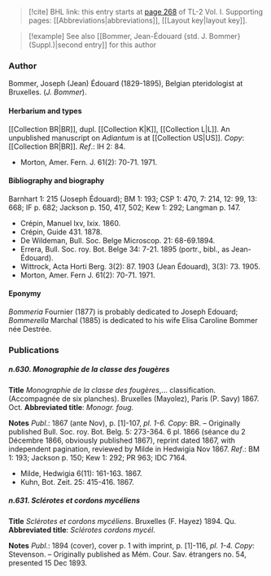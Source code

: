 > [!cite] BHL link: this entry starts at [page 268](https://www.biodiversitylibrary.org/item/103414#page/316/mode/1up) of TL-2 Vol. I.
> Supporting pages: [[Abbreviations|abbreviations]], [[Layout key|layout key]].

> [!example] See also [[Bommer, Jean-Édouard {std. J. Bommer} (Suppl.)|second entry]] for this author

### Author

Bommer, Joseph (Jean) Édouard (1829-1895), Belgian pteridologist at Bruxelles. (*J. Bommer*).

#### Herbarium and types

[[Collection BR|BR]], dupl. [[Collection K|K]], [[Collection L|L]]. An unpublished manuscript on *Adiantum* is at [[Collection US|US]]. *Copy*: [[Collection BR|BR]].
*Ref*.: IH 2: 84.
- Morton, Amer. Fern. J. 61(2): 70-71. 1971.

#### Bibliography and biography

Barnhart 1: 215 (Joseph Édouard); BM 1: 193; CSP 1: 470, 7: 214, 12: 99, 13: 668; IF p. 682; Jackson p. 150, 417, 502; Kew 1: 292; Langman p. 147.
- Crépin, Manuel lxv, Ixix. 1860.
- Crépin, Guide 431. 1878.
- De Wildeman, Bull. Soc. Belge Microscop. 21: 68-69.1894.
- Errera, Bull. Soc. roy. Bot. Belge 34: 7-21. 1895 (portr., bibl., as Jean-Édouard).
- Wittrock, Acta Horti Berg. 3(2): 87. 1903 (Jean Édouard), 3(3): 73. 1905.
- Morton, Amer. Fern J. 61(2): 70-71. 1971.

#### Eponymy

*Bommeria* Fournier (1877) is probably dedicated to Joseph Edouard; *Bommerella* Marchal (1885) is dedicated to his wife Elisa Caroline Bommer née Destrée.

### Publications

##### n.630. Monographie de la classe des fougères

**Title**
*Monographie de la classe des fougères*,... classification. (Accompagnée de six planches). Bruxelles (Mayolez), Paris (P. Savy) 1867. Oct.
**Abbreviated title**: *Monogr. foug.*

**Notes**
*Publ*.: 1867 (ante Nov), p. \[1\]-107, *pl. 1-6. Copy*: BR. – Originally published Bull. Soc. roy. Bot. Belg. 5: 273-364. 6 pl. 1866 (séance du 2 Décembre 1866, obviously published 1867), reprint dated 1867, with independent pagination, reviewed by Milde in Hedwigia Nov 1867.
*Ref*.: BM 1: 193; Jackson p. 150; Kew 1: 292; PR 963; IDC 7164.
- Milde, Hedwigia 6(11): 161-163. 1867.
- Kuhn, Bot. Zeit. 25: 415-416. 1867.

##### n.631. Sclérotes et cordons mycéliens

**Title**
*Sclérotes et cordons mycéliens*. Bruxelles (F. Hayez) 1894. Qu.
**Abbreviated title**: *Sclérotes cordons mycél.*

**Notes**
*Publ*.: 1894 (cover), cover p. 1 with imprint, p. \[1\]-116, *pl. 1-4. Copy*: Stevenson. – Originally published as Mém. Cour. Sav. étrangers no. 54, presented 15 Dec 1893.

